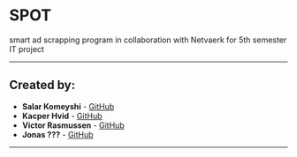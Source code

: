 # SPOT
smart ad scrapping program in collaboration with Netvaerk for 5th semester IT project

---
## Created by:
- **Salar Komeyshi** - [GitHub](https://github.com/SalarKo)
- **Kacper Hvid** - [GitHub](https://github.com/KacperPuzniak)
- **Victor Rasmussen** - [GitHub]()
- **Jonas ???** - [GitHub]()

---
